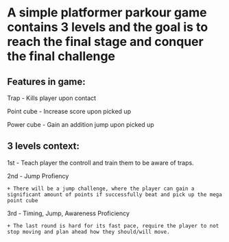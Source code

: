 
# A simple platformer parkour game contains 3 levels and the goal is to reach the final stage and conquer the final challenge

## Features in game:
  Trap - Kills player upon contact
  
  Point cube - Increase score upon picked up
  
  Power cube - Gain an addition jump upon picked up

## 3 levels context:
  1st - Teach player the controll and train them to be aware of traps.
  
  2nd - Jump Profiency
  
    + There will be a jump challenge, where the player can gain a significant amount of points if successfully beat and pick up the mega point cube
    
  3rd - Timing, Jump, Awareness Proficiency
  
    + The last round is hard for its fast pace, require the player to not stop moving and plan ahead how they should/will move.

